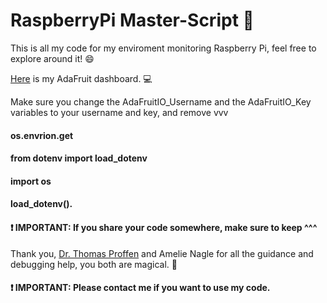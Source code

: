 <h1>RaspberryPi Master-Script &#128013;</h1>

<p>This is all my code for my enviroment monitoring Raspberry Pi, feel free to explore around it! &#128516;</p>
<p><a href="https://io.adafruit.com/Thuviksa/dashboards/weather-monitor">Here</a> is my AdaFruit dashboard. &#128187;</p>
<p>Make sure you change the AdaFruitIO_Username and the AdaFruitIO_Key variables to your username and key, and remove vvv</p>

<h4>os.envrion.get</h4>
<h4> from dotenv import load_dotenv</h4>
<h4> import os<h4>
<h4> load_dotenv().</h4>

<h4>&#10071; IMPORTANT: If you share your code somewhere, make sure to keep ^^^</h4>

<p>Thank you, <a href="https://github.com/tproffen">Dr. Thomas Proffen</a> and Amelie Nagle for all the guidance and debugging help, you both are magical. &#129412;</p>

<h4>&#10071; IMPORTANT: Please contact me if you want to use my code.</h4>


